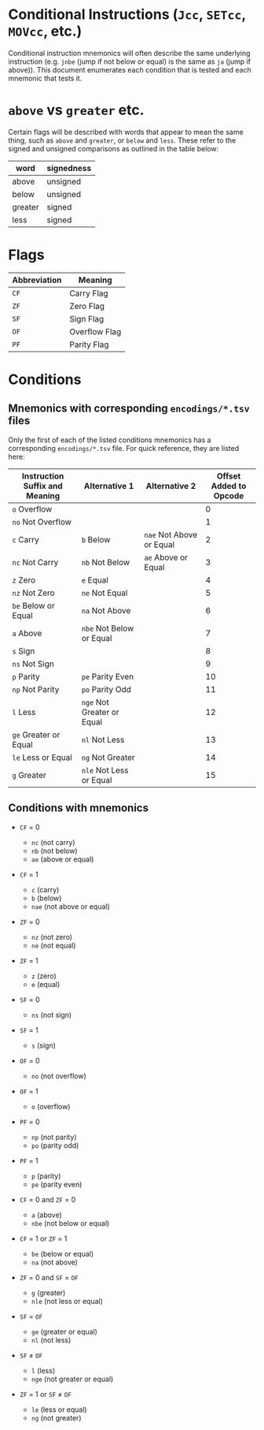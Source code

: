 # Conditional Instructions (`Jcc`, `SETcc`, `MOVcc`, etc.)

Conditional instruction mnemonics will often describe the same underlying
instruction (e.g. `jnbe` (jump if not below or equal) is the same as `ja` (jump
if above)). This document enumerates each condition that is tested and each
mnemonic that tests it.

# `above` vs `greater` etc.
Certain flags will be described with words that appear to mean the same thing,
such as `above` and `greater`, or `below` and `less`. These refer to the signed
and unsigned comparisons as outlined in the table below:

| word    | signedness |
|---------|------------|
| above   | unsigned   |
| below   | unsigned   |
| greater | signed     |
| less    | signed     |

# Flags

| Abbreviation | Meaning       |
|--------------|---------------|
| `CF`         | Carry Flag    |
| `ZF`         | Zero Flag     |
| `SF`         | Sign Flag     |
| `OF`         | Overflow Flag |
| `PF`         | Parity Flag   |

# Conditions

## Mnemonics with corresponding `encodings/*.tsv` files

Only the first of each of the listed conditions mnemonics has a corresponding `encodings/*.tsv` file. For quick reference, they are listed here:

| Instruction Suffix and Meaning | Alternative 1              | Alternative 2              | Offset Added to Opcode |
| -----------------------------  | -------------------------  | -------------------------- | ---------------------- |
| `o`   Overflow                 |                            |                            | 0                      |
| `no`  Not Overflow             |                            |                            | 1                      |
| `c`   Carry                    | `b`   Below                | `nae` Not Above or Equal   | 2                      |
| `nc`  Not Carry                | `nb`  Not Below            | `ae`  Above or Equal       | 3                      |
| `z`   Zero                     | `e`   Equal                |                            | 4                      |
| `nz`  Not Zero                 | `ne`  Not Equal            |                            | 5                      |
| `be`  Below or Equal           | `na`  Not Above            |                            | 6                      |
| `a`   Above                    | `nbe` Not Below or Equal   |                            | 7                      |
| `s`   Sign                     |                            |                            | 8                      |
| `ns`  Not Sign                 |                            |                            | 9                      |
| `p`   Parity                   | `pe`  Parity Even          |                            | 10                     |
| `np`  Not Parity               | `po`  Parity Odd           |                            | 11                     |
| `l`   Less                     | `nge` Not Greater or Equal |                            | 12                     |
| `ge`  Greater or Equal         | `nl`  Not Less             |                            | 13                     |
| `le`  Less or Equal            | `ng`  Not Greater          |                            | 14                     |
| `g`   Greater                  | `nle` Not Less or Equal    |                            | 15                     |

## Conditions with mnemonics
 - `CF` = 0
   - `nc` (not carry)
   - `nb` (not below)
   - `ae` (above or equal)

 - `CF` = 1
   - `c` (carry)
   - `b` (below)
   - `nae` (not above or equal)

 - `ZF` = 0
   - `nz` (not zero)
   - `ne` (not equal)

 - `ZF` = 1
   - `z` (zero)
   - `e` (equal)

 - `SF` = 0
   - `ns` (not sign)

 - `SF` = 1
   - `s` (sign)

 - `OF` = 0
   - `no` (not overflow)

 - `OF` = 1
   - `o` (overflow)

 - `PF` = 0
   - `np` (not parity)
   - `po` (parity odd)

 - `PF` = 1
   - `p` (parity)
   - `pe` (parity even)

 - `CF` = 0 and `ZF` = 0
   - `a` (above)
   - `nbe` (not below or equal)

 - `CF` = 1 or `ZF` = 1
   - `be` (below or equal)
   - `na` (not above)

 - `ZF` = 0 and `SF` = `OF`
   - `g` (greater)
   - `nle` (not less or equal)

 - `SF` = `OF`
   - `ge` (greater or equal)
   - `nl` (not less)

 - `SF` ≠ `OF`
   - `l` (less)
   - `nge` (not greater or equal)

 - `ZF` = 1 or `SF` ≠ `OF`
   - `le` (less or equal)
   - `ng` (not greater)
